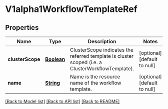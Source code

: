 # V1alpha1WorkflowTemplateRef
## Properties

Name | Type | Description | Notes
------------ | ------------- | ------------- | -------------
**clusterScope** | [**Boolean**](boolean.md) | ClusterScope indicates the referred template is cluster scoped (i.e. a ClusterWorkflowTemplate). | [optional] [default to null]
**name** | [**String**](string.md) | Name is the resource name of the workflow template. | [optional] [default to null]

[[Back to Model list]](../README.md#documentation-for-models) [[Back to API list]](../README.md#documentation-for-api-endpoints) [[Back to README]](../README.md)

